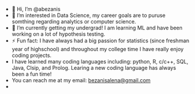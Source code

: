 - 👋 Hi, I’m @abezanis
- 👀 I’m interested in Data Science, my career goals are to puruse somthing regarding analytics or computer science. 
- 🌱 I’m currently getting my undergrad! I am learning ML and have been working on a lot of hypothesis testing.
- ⚡ Fun fact: I have always had a big passion for statistics (since freshman year of highschool) and throughout my college time I have really enjoy coding projects.
- I have learned many coding languages including: python, R, c/c++, SQL, Java, Clsip, and Prolog. Learing a new coding language has always been a fun time!
- You can reach me at my email: bezanisalena@gmail.com
- 

<!---
abezanis/abezanis is a ✨ special ✨ repository because its `README.md` (this file) appears on your GitHub profile.
You can click the Preview link to take a look at your changes.
--->
